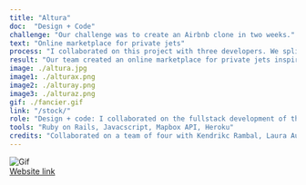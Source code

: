 ```yaml
---
title: "Altura"
doc:  "Design + Code"
challenge: "Our challenge was to create an Airbnb clone in two weeks."
text: "Online marketplace for private jets"
process: "I collaborated on this project with three developers. We split the work by user stories that we determined were the highest value to our target market. I focused on creating a dashboard of booking and user data. Below are the Figma mockups we created in order to test on users and prototype before development."
result: "Our team created an online marketplace for private jets inspired by Rosalia. The apps functionality is a two-sided marketplace: both listing a plane to rent and booking a plane. Users are able to rent jets listed by other users on the app. We implemented a multisearch feature that accounts for typos and associations. We also integrated with Mapbox API to show geolocations of plane listings."
image: ./altura.jpg
image1: ./alturax.png
image2: ./alturay.png
image3: ./alturaz.png
gif: ./fancier.gif
link: "/stock/"
role: "Design + code: I collaborated on the fullstack development of the web application along with leading the UX design process"
tools: "Ruby on Rails, Javacscript, Mapbox API, Heroku"
credits: "Collaborated on a team of four with Kendrikc Rambal, Laura Aunion and Katy Link during Le Wagon's bootcamp"
---
```



![Gif](altura.gif)
<br>
[Website link](https://www.alturajet.heroku.com "www.alturajet.heroku.com")
